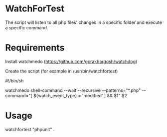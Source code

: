 WatchForTest
============

The script will listen to all php files' changes in a specific folder and execute a specific command.

Requirements
============

Install watchmedo (https://github.com/gorakhargosh/watchdog)

Create the script (for example in /usr/bin/watchfortest)

 #!/bin/sh

watchmedo shell-command --wait --recursive --patterns="*.php" --command="[ \${watch_event_type} = 'modified' ] && $1" $2


Usage
=====

watchfortest "phpunit" .
